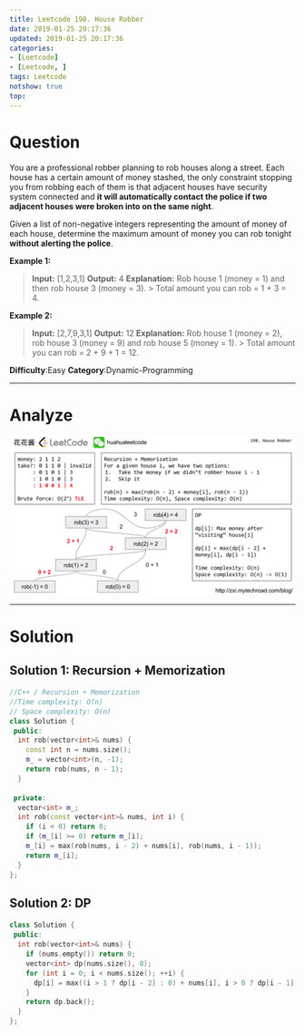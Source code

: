 ```yaml
---
title: Leetcode 198. House Robber
date: 2019-01-25 20:17:36
updated: 2019-01-25 20:17:36
categories: 
- [Leetcode]
- [Leetcode, ]
tags: Leetcode
notshow: true
top:
---
```


# Question

You are a professional robber planning to rob houses along a street. Each house has a certain amount of money stashed, the only constraint stopping you from robbing each of them is that adjacent houses have security system connected and  **it will automatically contact the police if two adjacent houses were broken into on the same night**.

Given a list of non-negative integers representing the amount of money of each house, determine the maximum amount of money you can rob tonight  **without alerting the police**.

**Example 1:**

> **Input:** [1,2,3,1]
> **Output:** 4
> **Explanation:** Rob house 1 (money = 1) and then rob house 3 (money = 3).
             > Total amount you can rob = 1 + 3 = 4.

**Example 2:**

> **Input:** [2,7,9,3,1]
> **Output:** 12
> **Explanation:** Rob house 1 (money = 2), rob house 3 (money = 9) and rob house 5 (money = 1).
             > Total amount you can rob = 2 + 9 + 1 = 12.

**Difficulty**:Easy
**Category**:Dynamic-Programming

<!-- more -->

------------

# Analyze

![](/images/in-post/2019-01-25-Leetcode-198-House-Robber/2019-01-25-20-42-28.png) 

------------

# Solution

## Solution 1: Recursion + Memorization

```cpp
//C++ / Recursion + Memorization
//Time complexity: O(n)
// Space complexity: O(n)
class Solution {
 public:
  int rob(vector<int>& nums) {
    const int n = nums.size();
    m_ = vector<int>(n, -1);
    return rob(nums, n - 1);
  }

 private:
  vector<int> m_;
  int rob(const vector<int>& nums, int i) {
    if (i < 0) return 0;
    if (m_[i] >= 0) return m_[i];
    m_[i] = max(rob(nums, i - 2) + nums[i], rob(nums, i - 1));
    return m_[i];
  }
};
```

## Solution 2: DP

```cpp
class Solution {
 public:
  int rob(vector<int>& nums) {
    if (nums.empty()) return 0;
    vector<int> dp(nums.size(), 0);
    for (int i = 0; i < nums.size(); ++i) {
      dp[i] = max((i > 1 ? dp[i - 2] : 0) + nums[i], i > 0 ? dp[i - 1] : 0);
    }
    return dp.back();
  }
};
```

<!-- 
------------

# Leetcode Question Summary


------------ -->
